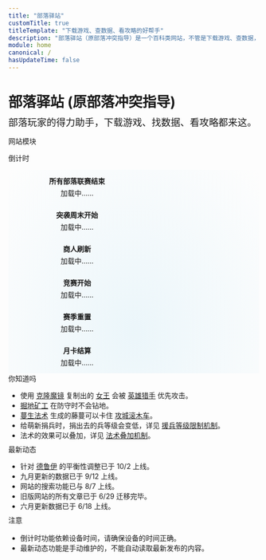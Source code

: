 ```yaml
---
title: "部落驿站"
customTitle: true
titleTemplate: "下载游戏、查数据、看攻略的好帮手"
description: "部落驿站（原部落冲突指导）是一个百科类网站，不管是下载游戏、查数据，还是看攻略，这个网站都能满足你，快来看看吧！"
module: home
canonical: /
hasUpdateTime: false
---
```


<script setup>
import { onMounted, nextTick, onBeforeUnmount } from 'vue';
import FeaturedCardGrid from '@/components/card/FeaturedCardGrid.vue';
import FeaturedCard from '@/components/card/FeaturedCard.vue';
import { calcAllCountdowns } from '@/assets/homepage-countdown.js';

let intervalId;
onMounted(() => {
    nextTick(() => {
        // 网页完全加载完毕后再计算倒计时，防止阻塞
        setTimeout(() => {
            calcAllCountdowns();
            intervalId = setInterval(calcAllCountdowns, 1000);
        }, 200);
    });
});

onBeforeUnmount(() => {
    clearInterval(intervalId);
});
</script>

<div id="homepage-site-name">
    <h1>部落驿站 (原部落冲突指导)</h1>
</div>
<div id="homepage-site-description">部落玩家的得力助手，下载游戏、找数据、看攻略都来这。</div>

<SmallTitle>网站模块</SmallTitle>
<FeaturedCardGrid>
    <FeaturedCard link="/apk"
        style="background: radial-gradient(ellipse at 50% 80%,rgba(194,97,254,0.15),hsla(0,0%,100%,0));"
        title="安装包下载" subtitle="国际服、私服"
        imgSrc="https://static.clashpost.com/homepage/homepage_apk.jpg" />
    <FeaturedCard link="/upgrade"
        style="background: radial-gradient(ellipse at 50% 80%,rgba(144,238,144,0.15),hsla(0,0%,100%,0));"
        title="升级数据" subtitle="升级时间、所需资源"
        imgSrc="https://static.clashpost.com/homepage/homepage_upgrade.jpg" />
    <FeaturedCard link="/p"
        style="background: radial-gradient(ellipse at 50% 80%,rgba(1,87,226,0.15),hsla(0,0%,100%,0));"
        title="攻略教程" subtitle="流派打法、游戏机制"
        imgSrc="https://static.clashpost.com/homepage/homepage_strategy_v2.jpg" />
    <FeaturedCard link="/faq"
        style="background: radial-gradient(ellipse at 50% 80%,rgba(221,210,59,0.15),hsla(0,0%,100%,0));"
        title="常见问题解答" subtitle="含作者的联系方式"
        imgSrc="https://static.clashpost.com/homepage/homepage_faq.jpg" />
</FeaturedCardGrid>

<SmallTitle>倒计时</SmallTitle>
<div class="homepage-countdown-cards"
    style="background: radial-gradient(ellipse at 50% 80%,rgba(135,206,235,0.15),hsla(0,0%,100%,0));">
    <div id="countdown-cwl" class="homepage-countdown-group">
        <div class="homepage-countdown-title stage-1" style="display: none;">联赛报名开始</div>
        <div class="homepage-countdown-title stage-2" style="display: none;">联赛报名结束</div>
        <div class="homepage-countdown-title stage-3" style="display: block;">所有部落联赛结束</div>
        <div class="homepage-countdown-time">加载中……</div>
    </div>
    <div id="countdown-raid-weekend" class="homepage-countdown-group">
        <div class="homepage-countdown-title stage-1" style="display: block;">突袭周末开始</div>
        <div class="homepage-countdown-title stage-2" style="display: none;">突袭周末结束</div>
        <div class="homepage-countdown-time">加载中……</div>
    </div>
    <div id="countdown-trader" class="homepage-countdown-group">
        <div class="homepage-countdown-title">商人刷新</div>
        <div class="homepage-countdown-time">加载中……</div>
    </div>
    <div id="countdown-clan-games" class="homepage-countdown-group">
        <div class="homepage-countdown-title stage-1" style="display: block;">竞赛开始</div>
        <div class="homepage-countdown-title stage-2" style="display: none;">竞赛结束</div>
        <div class="homepage-countdown-time">加载中……</div>
    </div>
    <div id="countdown-league-reset" class="homepage-countdown-group">
        <div class="homepage-countdown-title">赛季重置</div>
        <div class="homepage-countdown-time">加载中……</div>
    </div>
    <div id="countdown-gold-pass" class="homepage-countdown-group">
        <div class="homepage-countdown-title">月卡结算</div>
        <div class="homepage-countdown-time">加载中……</div>
    </div>
</div>

<div class="homepage-recommend">
    <div class="homepage-recommend-item">
        <SmallTitle>你知道吗</SmallTitle>
        <ul>
            <li>使用 <a href="/upgrade/0745-Magic-Mirror">克隆魔镜</a> 复制出的 <a href="/upgrade/0201-Archer-Queen">女王</a> 会被 <a href="/upgrade/0088-Headhunter">英雄猎手</a> 优先攻击。</li>
            <li><a href="/upgrade/000b-Miner">掘地矿工</a> 在防守时不会钻地。</li>
            <li><a href="/upgrade/0185-Overgrowth-Spell">蔓生法术</a> 生成的藤蔓可以卡住 <a href="/upgrade/0244-Log-Launcher">攻城滚木车</a>。</li>
            <li>给萌新捐兵时，捐出去的兵等级会变低，详见 <a href="/p/2053">援兵等级限制机制</a>。</li>
            <li>法术的效果可以叠加，详见 <a href="/p/1362">法术叠加机制</a>。</li>
        </ul>
    </div>
    <div class="homepage-recommend-item">
        <SmallTitle>最新动态</SmallTitle>
        <ul>
            <li>针对 <a href="/upgrade/008a-Druid">德鲁伊</a> 的平衡性调整已于 10/2 上线。</li>
            <li>九月更新的数据已于 9/12 上线。</li>
            <li>网站的搜索功能已与 8/7 上线。</li>
            <li>旧版网站的所有文章已于 6/29 迁移完毕。</li>
            <li>六月更新数据已于 6/18 上线。</li>
        </ul>
    </div>
</div>

<div class="homepage-attention">
    <SmallTitle>注意</SmallTitle>
    <ul>
        <li>倒计时功能依赖设备时间，请确保设备的时间正确。</li>
        <li>最新动态功能是手动维护的，不能自动读取最新发布的内容。</li>
    </ul>
</div>

<style lang="scss">
@use '@/assets/mixins.scss' as *;

#homepage-site-name {
    margin-top: 0.75rem;
    margin-bottom: 0.5rem;
    font-weight: 700;

    h1 {
        margin-bottom: 0;
    }
}

#homepage-site-description {
    margin-bottom: 1.5rem;
    font-size: 1.2rem;
    margin-bottom: 0.75rem;
}

.cp-theme-light #homepage-site-description {
    color: rgb(75, 85, 99);
}

.cp-theme-dark #homepage-site-description {
    color: rgb(162, 169, 180);
}

/* countdown feature on homepage */
.homepage-countdown-cards {
    display: flex;
    flex-wrap: wrap;
}

.homepage-countdown-group {
    width: 50%;
    padding: 0.75rem;
    text-align: center;
    background-color: transparent;
    transition: width 0.3s cubic-bezier(0, 0, 0.2, 1);

    * {
        background-color: transparent;
    }
}

@media (min-width: $cp-col-tablat-big) {
    .homepage-countdown-group {
        width: 33%;
    }
}

.homepage-countdown-title {
    margin-bottom: 0.25rem;
    font-weight: 600;
}

/* 首页推荐和注意事项 */
.homepage-recommend {
    display: flex;
    flex-wrap: wrap;
}

.homepage-recommend-item {
    width: 100%;
}

@media (min-width: $cp-col-tablat-big) {
    .homepage-recommend-item {
        width: 50%;
    }
}

.homepage-recommend-item, .homepage-attention {
    ul {
        margin-left: 1.5rem;
        padding-left: 0;
        
        &:last-child { 
            margin-bottom: .5rem;
        }
    }
}

.homepage-attention ul {
    margin-top: 1rem;
}

main#layout-index {
    padding: 1rem 1.5rem;
}

@media (min-width: 1624px) {
    main#layout-index {
        /* 1.5rem - (100% - $cp-col-deskop)) / 2 = 824px - 50% */
        padding: 1rem calc(824px - 50%);
    }
}

@media (min-width: $cp-col-deskop) {
    main#layout-index {
        padding: 1rem 0.5rem;
    }
}

/* 覆盖默认的图片样式 */
.cp-featured-card img {
    margin: inherit
}
</style>